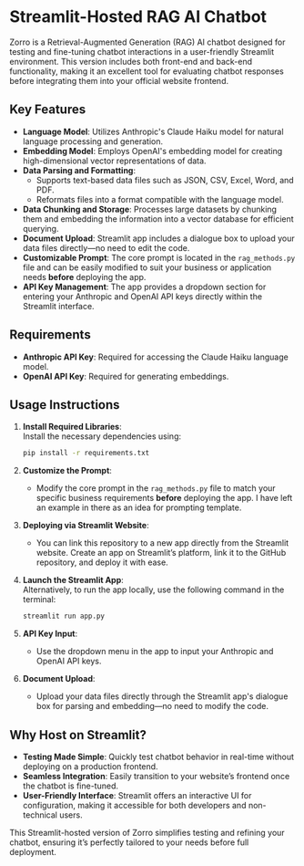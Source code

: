 # Streamlit-Hosted RAG AI Chatbot  

Zorro is a Retrieval-Augmented Generation (RAG) AI chatbot designed for testing and fine-tuning chatbot interactions in a user-friendly Streamlit environment. This version includes both front-end and back-end functionality, making it an excellent tool for evaluating chatbot responses before integrating them into your official website frontend.  

## Key Features  

- **Language Model**: Utilizes Anthropic's Claude Haiku model for natural language processing and generation.  
- **Embedding Model**: Employs OpenAI's embedding model for creating high-dimensional vector representations of data.  
- **Data Parsing and Formatting**:  
    - Supports text-based data files such as JSON, CSV, Excel, Word, and PDF.  
    - Reformats files into a format compatible with the language model.  
- **Data Chunking and Storage**: Processes large datasets by chunking them and embedding the information into a vector database for efficient querying.  
- **Document Upload**: Streamlit app includes a dialogue box to upload your data files directly—no need to edit the code.  
- **Customizable Prompt**: The core prompt is located in the `rag_methods.py` file and can be easily modified to suit your business or application needs **before** deploying the app.  
- **API Key Management**: The app provides a dropdown section for entering your Anthropic and OpenAI API keys directly within the Streamlit interface.  

## Requirements  

- **Anthropic API Key**: Required for accessing the Claude Haiku language model.  
- **OpenAI API Key**: Required for generating embeddings.  

## Usage Instructions  

1. **Install Required Libraries**:  
   Install the necessary dependencies using:  
   ```bash  
   pip install -r requirements.txt  
   ```  

2. **Customize the Prompt**:  
   - Modify the core prompt in the `rag_methods.py` file to match your specific business requirements **before** deploying the app. I have left an example in there as an idea for prompting template.

3. **Deploying via Streamlit Website**:  
   - You can link this repository to a new app directly from the Streamlit website. Create an app on Streamlit’s platform, link it to the GitHub repository, and deploy it with ease.  

4. **Launch the Streamlit App**:  
   Alternatively, to run the app locally, use the following command in the terminal:  
   ```bash  
   streamlit run app.py  
   ```  

5. **API Key Input**:  
   - Use the dropdown menu in the app to input your Anthropic and OpenAI API keys.  

6. **Document Upload**:  
   - Upload your data files directly through the Streamlit app's dialogue box for parsing and embedding—no need to modify the code.  

## Why Host on Streamlit?  

- **Testing Made Simple**: Quickly test chatbot behavior in real-time without deploying on a production frontend.  
- **Seamless Integration**: Easily transition to your website’s frontend once the chatbot is fine-tuned.  
- **User-Friendly Interface**: Streamlit offers an interactive UI for configuration, making it accessible for both developers and non-technical users.  

This Streamlit-hosted version of Zorro simplifies testing and refining your chatbot, ensuring it’s perfectly tailored to your needs before full deployment.
